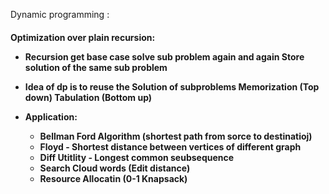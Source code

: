 Dynamic programming :

<h4> Optimization over plain recursion:
        
   - Recursion
        get base case 
        solve sub problem again and again
            Store solution of the same sub problem
   - Idea of dp is to reuse the Solution of subproblems
        Memorization (Top down)
        Tabulation (Bottom up)
     
   - Application:
        - Bellman Ford Algorithm (shortest path from sorce to destinatioj)
        - Floyd - Shortest distance between vertices of different graph
        - Diff Utitlity - Longest common seubsequence
        - Search Cloud words (Edit distance)
        - Resource Allocatin (0-1 Knapsack)
        
